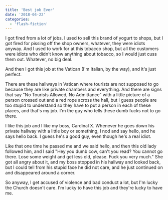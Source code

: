 ```yaml
---
title: 'Best job Ever'
date: '2018-04-22'
categories:
  - 'flash-fiction'
---
```


I got fired from a lot of jobs. I used to sell this brand of yogurt to shops,
but I got fired for pissing off the shop owners, whatever, they were idiots
anyway. And I used to work for at this tobacco shop, but all the customers were
idiots who didn't know anything about tobacco, so I would just cuss them out.
Whatever, no big deal.

<!-- truncate -->

And then I got this job at the Vatican (I'm Italian, by the way), and it's just
perfect.

There are these hallways in Vatican where tourists are not supposed to go
because they are like private chambers and everything. And there are signs that
say "No Tourists Allowed, No Admittance" with a little picture of a person
crossed out and a red rope across the hall, but I guess people are too stupid to
understand so they have to put a person in each of these places, and that's my
job. I'm the guy who tells these dumb fucks not to go there.

I like this job and I like my boss, Cardinal X. Whenever he goes down his
private hallway with a little boy or something, I nod and say hello, and he says
hello back. I guess he's a good guy, even though he's a real idiot.

Like that one time he passed me and we said hello, and then this old lady
followed him, and I said "Hey you dumb cow, can't you read? You cannot go there.
Lose some weight and get less old, please. Fuck you very much." She got all
angry about it, and my boss stopped in his hallway and looked back, but I could
tell from his stupid face he did not care, and he just continued on and
disappeared around a corner.

So anyway, I get accused of violence and bad conduct a lot, but I'm lucky the
Church doesn't care. I'm lucky to have this job and they're lucky to have me.
